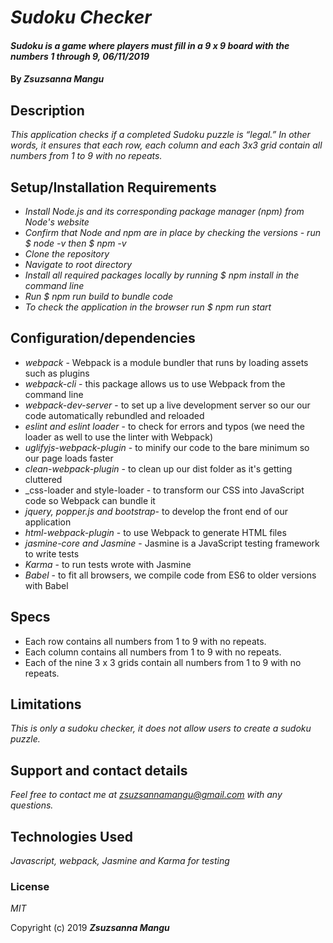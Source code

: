 # _Sudoku Checker_

#### _Sudoku is a game where players must fill in a 9 x 9 board with the numbers 1 through 9, 06/11/2019_

#### By _**Zsuzsanna Mangu**_

## Description

_This application checks if a completed Sudoku puzzle is “legal.” In other words, it ensures that each row, each column and each 3x3 grid contain all numbers from 1 to 9 with no repeats._

## Setup/Installation Requirements

* _Install Node.js and its corresponding package manager (npm) from Node's website_
* _Confirm that Node and npm are in place by checking the versions - run $ node -v then $ npm -v_
* _Clone the repository_
* _Navigate to root directory_
* _Install all required packages locally by running $ npm install in the command line_
* _Run $ npm run build to bundle code_
* _To check the application in the browser run $ npm run start_

## Configuration/dependencies

  * _webpack_ - Webpack is a module bundler that runs by loading assets such as plugins
  * _webpack-cli_ - this package allows us to use Webpack from the command line
  * _webpack-dev-server_ - to set up a live development server so our our code automatically rebundled and reloaded
  * _eslint and eslint loader_ - to check for errors and typos (we need the loader as well to use the linter with Webpack)
  * _uglifyjs-webpack-plugin_ - to minify our code to the bare minimum so our page loads faster
  * _clean-webpack-plugin_ - to clean up our dist folder as it's getting cluttered
  * _css-loader and style-loader - to transform our CSS into JavaScript code so Webpack can bundle it
  * _jquery, popper.js and bootstrap_- to develop the front end of our application
  * _html-webpack-plugin_ - to use Webpack to generate HTML files
  * _jasmine-core and Jasmine_ - Jasmine is a JavaScript testing framework to write tests
  * _Karma_ - to run tests wrote with Jasmine
  * _Babel_ - to fit all browsers, we compile code from ES6 to older versions with Babel

## Specs

  * Each row contains all numbers from 1 to 9 with no repeats.
  * Each column contains all numbers from 1 to 9 with no repeats.
  * Each of the nine 3 x 3 grids contain all numbers from 1 to 9 with no repeats.

## Limitations

_This is only a sudoku checker, it does not allow users to create a sudoku puzzle._

## Support and contact details

_Feel free to contact me at zsuzsannamangu@gmail.com with any questions._

## Technologies Used

_Javascript, webpack, Jasmine and Karma for testing_

### License

*MIT*

Copyright (c) 2019 **_Zsuzsanna Mangu_**
